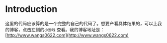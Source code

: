 # Introduction

这里的代码应该算的是一个完整的自己的代码了。想要产看具体结果的，可以上我的博客，点击左侧的`小游戏` 查看。我的博客地址是：[http://www.wangs0622.com](http://www.wangs0622.com)
